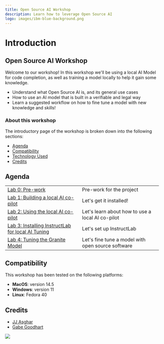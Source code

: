 ```yaml
---
title: Open Source AI Workshop
description: Learn how to leverage Open Source AI
logo: images/ibm-blue-background.png
---
```


# Introduction

## Open Source AI Workshop

Welcome to our workshop! In this workshop we'll be using a local AI Model for code completion, as well as training a model
locally to help it gain some knowledge.

* Understand what Open Source AI is, and its general use cases
* How to use an AI model that is built in a verifiable and legal way
* Learn a suggested workflow on how to fine tune a model with new knowledge and skills!

### About this workshop

The introductory page of the workshop is broken down into the following sections:

* [Agenda](./#agenda)
* [Compatibility](./#compatibility)
* [Technology Used](./#technology-used)
* [Credits](./#credits)

## Agenda

|  |  |
| :--- | :--- |
| [Lab 0: Pre-work](pre-work/README.md) | Pre-work for the project |
| [Lab 1: Building a local AI co-pilot](lab-1/README.md) | Let's get it installed! |
| [Lab 2: Using the local AI co-pilot](lab-2/README.md) | Let's learn about how to use a local AI co-pilot |
| [Lab 3: Installing InstructLab for local AI Tuning](lab-3/README.md) | Let's set up InstructLab |
| [Lab 4: Tuning the Granite Model](lab-4/README.md) | Let's fine tune a model with open source software |

## Compatibility

This workshop has been tested on the following platforms:

* **MacOS**: version 14.5
* **Windows**: version 11
* **Linux**: Fedora 40

## Credits

* [JJ Asghar](https://github.com/jjasghar)
* [Gabe Goodhart](https://github.com/gabe-l-hart)

<img src="https://count.asgharlabs.io/count?p=/main_opensource_ai_page">
